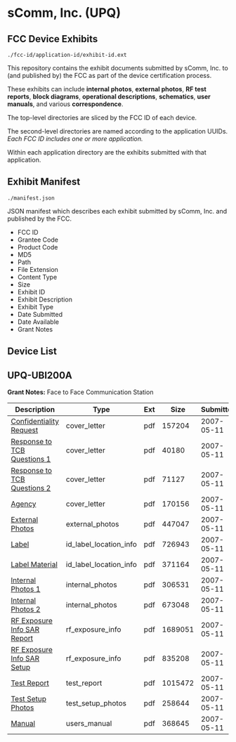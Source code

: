 # sComm, Inc. (UPQ)
## FCC Device Exhibits

```
./fcc-id/application-id/exhibit-id.ext
```

This repository contains the exhibit documents submitted by sComm, Inc. to (and published by) the FCC as part of the device certification process.

These exhibits can include **internal photos**, **external photos**, **RF test reports**, **block diagrams**, **operational descriptions**, **schematics**, **user manuals**, and various **correspondence**.

The top-level directories are sliced by the FCC ID of each device.

The second-level directories are named according to the application UUIDs. *Each FCC ID includes one or more application.*

Within each application directory are the exhibits submitted with that application. 

## Exhibit Manifest

```
./manifest.json
```

JSON manifest which describes each exhibit submitted by sComm, Inc. and published by the FCC.

- FCC ID
- Grantee Code
- Product Code
- MD5
- Path
- File Extension
- Content Type
- Size
- Exhibit ID
- Exhibit Description
- Exhibit Type
- Date Submitted
- Date Available
- Grant Notes

## Device List
## UPQ-UBI200A
**Grant Notes:** Face to Face Communication Station

| Description | Type | Ext | Size | Submitted | Available |
| ----------- | ---- | --- | ---- | --------- | --------- |
| [Confidentiality Request](UPQ-UBI200A/2f1d2dbcab8f23a03e1bf809ce35d097/791202.pdf) | cover_letter | pdf | 157204 | 2007-05-11 | 2007-05-11 |
| [Response to TCB Questions 1](UPQ-UBI200A/2f1d2dbcab8f23a03e1bf809ce35d097/791203.pdf) | cover_letter | pdf | 40180 | 2007-05-11 | 2007-05-11 |
| [Response to TCB Questions 2](UPQ-UBI200A/2f1d2dbcab8f23a03e1bf809ce35d097/791204.pdf) | cover_letter | pdf | 71127 | 2007-05-11 | 2007-05-11 |
| [Agency](UPQ-UBI200A/2f1d2dbcab8f23a03e1bf809ce35d097/791205.pdf) | cover_letter | pdf | 170156 | 2007-05-11 | 2007-05-11 |
| [External Photos](UPQ-UBI200A/2f1d2dbcab8f23a03e1bf809ce35d097/791178.pdf) | external_photos | pdf | 447047 | 2007-05-11 | 2007-05-11 |
| [Label](UPQ-UBI200A/2f1d2dbcab8f23a03e1bf809ce35d097/791179.pdf) | id_label_location_info | pdf | 726943 | 2007-05-11 | 2007-05-11 |
| [Label Material](UPQ-UBI200A/2f1d2dbcab8f23a03e1bf809ce35d097/791180.pdf) | id_label_location_info | pdf | 371164 | 2007-05-11 | 2007-05-11 |
| [Internal Photos 1](UPQ-UBI200A/2f1d2dbcab8f23a03e1bf809ce35d097/791181.pdf) | internal_photos | pdf | 306531 | 2007-05-11 | 2007-05-11 |
| [Internal Photos 2](UPQ-UBI200A/2f1d2dbcab8f23a03e1bf809ce35d097/791182.pdf) | internal_photos | pdf | 673048 | 2007-05-11 | 2007-05-11 |
| [RF Exposure Info SAR Report](UPQ-UBI200A/2f1d2dbcab8f23a03e1bf809ce35d097/791188.pdf) | rf_exposure_info | pdf | 1689051 | 2007-05-11 | 2007-05-11 |
| [RF Exposure Info SAR Setup](UPQ-UBI200A/2f1d2dbcab8f23a03e1bf809ce35d097/791189.pdf) | rf_exposure_info | pdf | 835208 | 2007-05-11 | 2007-05-11 |
| [Test Report](UPQ-UBI200A/2f1d2dbcab8f23a03e1bf809ce35d097/791185.pdf) | test_report | pdf | 1015472 | 2007-05-11 | 2007-05-11 |
| [Test Setup Photos](UPQ-UBI200A/2f1d2dbcab8f23a03e1bf809ce35d097/791186.pdf) | test_setup_photos | pdf | 258644 | 2007-05-11 | 2007-05-11 |
| [Manual](UPQ-UBI200A/2f1d2dbcab8f23a03e1bf809ce35d097/791187.pdf) | users_manual | pdf | 368645 | 2007-05-11 | 2007-05-11 |

